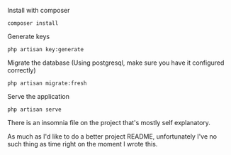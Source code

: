 Install with composer
```
composer install
```
Generate keys
```
php artisan key:generate
```
Migrate the database (Using postgresql, make sure you have it configured correctly)
```
php artisan migrate:fresh
```
Serve the application
```
php artisan serve
```

There is an insomnia file on the project that's mostly self explanatory.

As much as I'd like to do a better project README, unfortunately I've no such thing as time right on the moment I wrote this.
